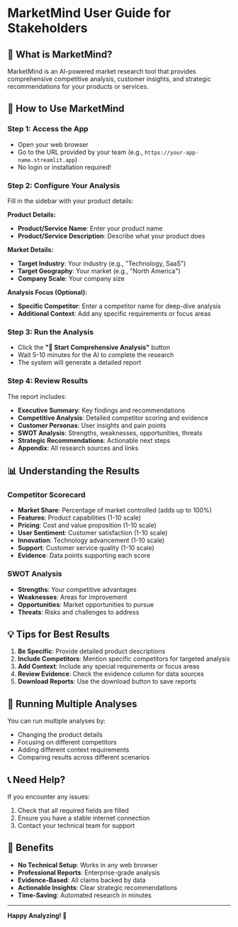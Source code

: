 # MarketMind User Guide for Stakeholders

## 🎯 What is MarketMind?

MarketMind is an AI-powered market research tool that provides comprehensive competitive analysis, customer insights, and strategic recommendations for your products or services.

## 🚀 How to Use MarketMind

### Step 1: Access the App
- Open your web browser
- Go to the URL provided by your team (e.g., `https://your-app-name.streamlit.app`)
- No login or installation required!

### Step 2: Configure Your Analysis
Fill in the sidebar with your product details:

**Product Details:**
- **Product/Service Name**: Enter your product name
- **Product/Service Description**: Describe what your product does

**Market Details:**
- **Target Industry**: Your industry (e.g., "Technology, SaaS")
- **Target Geography**: Your market (e.g., "North America")
- **Company Scale**: Your company size

**Analysis Focus (Optional):**
- **Specific Competitor**: Enter a competitor name for deep-dive analysis
- **Additional Context**: Add any specific requirements or focus areas

### Step 3: Run the Analysis
- Click the **"🚀 Start Comprehensive Analysis"** button
- Wait 5-10 minutes for the AI to complete the research
- The system will generate a detailed report

### Step 4: Review Results
The report includes:
- **Executive Summary**: Key findings and recommendations
- **Competitive Analysis**: Detailed competitor scoring and evidence
- **Customer Personas**: User insights and pain points
- **SWOT Analysis**: Strengths, weaknesses, opportunities, threats
- **Strategic Recommendations**: Actionable next steps
- **Appendix**: All research sources and links

## 📊 Understanding the Results

### Competitor Scorecard
- **Market Share**: Percentage of market controlled (adds up to 100%)
- **Features**: Product capabilities (1-10 scale)
- **Pricing**: Cost and value proposition (1-10 scale)
- **User Sentiment**: Customer satisfaction (1-10 scale)
- **Innovation**: Technology advancement (1-10 scale)
- **Support**: Customer service quality (1-10 scale)
- **Evidence**: Data points supporting each score

### SWOT Analysis
- **Strengths**: Your competitive advantages
- **Weaknesses**: Areas for improvement
- **Opportunities**: Market opportunities to pursue
- **Threats**: Risks and challenges to address

## 💡 Tips for Best Results

1. **Be Specific**: Provide detailed product descriptions
2. **Include Competitors**: Mention specific competitors for targeted analysis
3. **Add Context**: Include any special requirements or focus areas
4. **Review Evidence**: Check the evidence column for data sources
5. **Download Reports**: Use the download button to save reports

## 🔄 Running Multiple Analyses

You can run multiple analyses by:
- Changing the product details
- Focusing on different competitors
- Adding different context requirements
- Comparing results across different scenarios

## 📞 Need Help?

If you encounter any issues:
1. Check that all required fields are filled
2. Ensure you have a stable internet connection
3. Contact your technical team for support

## 🎉 Benefits

- **No Technical Setup**: Works in any web browser
- **Professional Reports**: Enterprise-grade analysis
- **Evidence-Based**: All claims backed by data
- **Actionable Insights**: Clear strategic recommendations
- **Time-Saving**: Automated research in minutes

---

**Happy Analyzing! 🚀** 